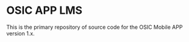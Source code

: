 OSIC APP LMS
=================

This is the primary repository of source code for the OSIC Mobile APP version 1.x.

